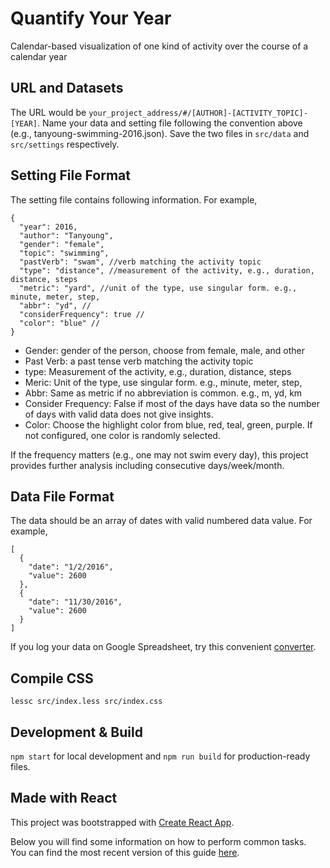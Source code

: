 # Quantify Your Year
Calendar-based visualization of one kind of activity over the course of a calendar year

## URL and Datasets
The URL would be ```your_project_address/#/[AUTHOR]-[ACTIVITY_TOPIC]-[YEAR]```.
Name your data and setting file following the convention above (e.g., tanyoung-swimming-2016.json).
Save the two files in ```src/data``` and ```src/settings``` respectively.

## Setting File Format
The setting file contains following information. For example,
```
{
  "year": 2016,
  "author": "Tanyoung",
  "gender": "female",
  "topic": "swimming",
  "pastVerb": "swam", //verb matching the activity topic
  "type": "distance", //measurement of the activity, e.g., duration, distance, steps
  "metric": "yard", //unit of the type, use singular form. e.g., minute, meter, step,
  "abbr": "yd", //
  "considerFrequency": true //
  "color": "blue" //
}
```
* Gender: gender of the person, choose from female, male, and other
* Past Verb: a past tense verb matching the activity topic
* type: Measurement of the activity, e.g., duration, distance, steps
* Meric: Unit of the type, use singular form. e.g., minute, meter, step,
* Abbr: Same as metric if no abbreviation is common. e.g., m, yd, km
* Consider Frequency: False if most of the days have data so the number of days with valid data does not give insights.
* Color: Choose the highlight color from blue, red, teal, green, purple. If not configured, one color is randomly selected.

If the frequency matters (e.g., one may not swim every day), this project provides further analysis including consecutive days/week/month.

## Data File Format
The data should be an array of dates with valid numbered data value. For example,
```
[
  {
    "date": "1/2/2016",
    "value": 2600
  },
  {
    "date": "11/30/2016",
    "value": 2600
  }
]
```
If you log your data on Google Spreadsheet, try this convenient [converter](https://www.npmjs.com/package/google-spreadsheet-to-json).

## Compile CSS
```
lessc src/index.less src/index.css
```
## Development & Build
```npm start``` for local development and ```npm run build``` for production-ready files.

## Made with React
This project was bootstrapped with [Create React App](https://github.com/facebookincubator/create-react-app).

Below you will find some information on how to perform common tasks.<br>
You can find the most recent version of this guide [here](https://github.com/facebookincubator/create-react-app/blob/master/packages/react-scripts/template/README.md).
